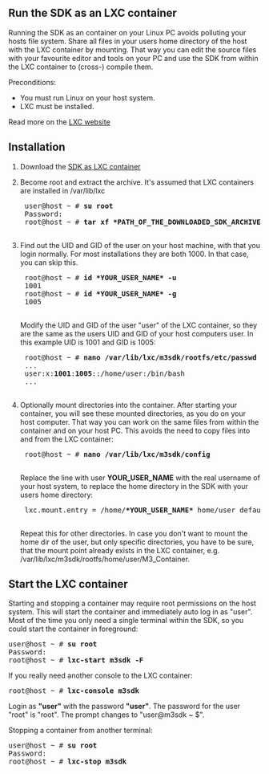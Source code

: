 Run the SDK as an LXC container
---
Running the SDK as an container on your Linux PC avoids polluting your hosts file system.
Share all files in your users home directory of the host with the LXC container by mounting.
That way you can edit the source files with your favourite editor and tools on your PC and use the SDK from within the LXC container to (cross-) compile them.

Preconditions:
* You must run Linux on your host system.
* LXC must be installed.

Read more on the [LXC website](https://linuxcontainers.org/lxc/getting-started)

Installation
---
1. Download the [SDK as LXC container](https://m3-container.net/M3_Container/SDK/M3_SDK_LXC.tar.gz)

2. Become root and extract the archive. It's assumed that LXC containers are installed in /var/lib/lxc
    <pre>
    user@host ~ # <b>su root</b>
    Password:
    root@host ~ # <b>tar xf *PATH_OF_THE_DOWNLOADED_SDK_ARCHIVE* -C /var/lib/lxc</b>
    </pre>

3. Find out the UID and GID of the user on your host machine, with that you login normally. For most installations they are both 1000. In that case, you can skip this.
    <pre>
    root@host ~ # <b>id *YOUR_USER_NAME* -u</b>
    1001
    root@host ~ # <b>id *YOUR_USER_NAME* -g</b>
    1005
    </pre>

    Modify the UID and GID of the user "user" of the LXC container, so they are the same as the users UID and GID of your host computers user. In this example UID is 1001 and GID is 1005:
    <pre>
    root@host ~ # <b>nano /var/lib/lxc/m3sdk/rootfs/etc/passwd</b>
    ...
    user:x:<b>1001</b>:<b>1005</b>::/home/user:/bin/bash
    ...
    </pre>

4. Optionally mount directories into the container. After starting your container, you will see these mounted directories, as you do on your host computer. That way you can work on the same files from within the container and on your host PC. This avoids the need to copy files into and from the LXC container:
    <pre>
    root@host ~ # <b>nano /var/lib/lxc/m3sdk/config</b>
    </pre>

    Replace the line with user <b>YOUR_USER_NAME</b> with the real username of your host system, to replace the home directory in the SDK with your users home directory:
    <pre>
    lxc.mount.entry = /home/<b>*YOUR_USER_NAME*</b> home/user defaults rw,bind 0 0
    </pre>
    Repeat this for other directories. In case you don't want to mount the home dir of the user, but only specific directories, you have to be sure, that the mount point already exists in the LXC container, e.g. /var/lib/lxc/m3sdk/rootfs/home/user/M3_Container.

Start the LXC container
---
Starting and stopping a container may require root permissions on the host system. This will start the container and immediately auto log in as "user". Most of the time you only need a single terminal within the SDK, so you could start the container in foreground:
<pre>
user@host ~ # <b>su root</b>
Password:
root@host ~ # <b>lxc-start m3sdk -F</b>
</pre>

If you really need another console to the LXC container:
<pre>
root@host ~ # <b>lxc-console m3sdk</b>
</pre>
Login as <b>"user"</b> with the password <b>"user"</b>. The password for the user "root" is "root". The prompt changes to "user@m3sdk ~ $".

Stopping a container from another terminal:
<pre>
user@host ~ # <b>su root</b>
Password:
root@host ~ # <b>lxc-stop m3sdk</b>
</pre>
